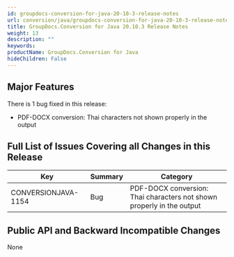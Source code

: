 ```yaml
---
id: groupdocs-conversion-for-java-20-10-3-release-notes
url: conversion/java/groupdocs-conversion-for-java-20-10-3-release-notes
title: GroupDocs.Conversion for Java 20.10.3 Release Notes
weight: 13
description: ""
keywords: 
productName: GroupDocs.Conversion for Java
hideChildren: False
---
```

## Major Features

There is 1 bug fixed in this release:

*   PDF-DOCX conversion: Thai characters not shown properly in the output
  

## Full List of Issues Covering all Changes in this Release

| Key | Summary | Category |
| --- | --- | --- |
| CONVERSIONJAVA-1154 | Bug | PDF-DOCX conversion: Thai characters not shown properly in the output |

## Public API and Backward Incompatible Changes

None